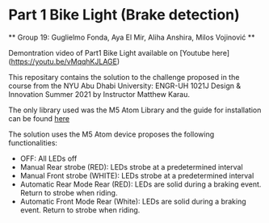 # Part 1 Bike Light (Brake detection)
** Group 19: Guglielmo Fonda, Aya El Mir, Aliha Anshira, Milos Vojinović **

Demontration video of Part1 Bike Light available on [Youtube here] (https://youtu.be/vMqqhKJLAGE)

This repositary contains the solution to the challenge proposed in the course from the NYU Abu Dhabi University: ENGR-UH 1021J Design & Innovation Summer 2021 by Instructor Matthew Karau.

The only library used was the M5 Atom Library and the guide for installation can be found [here](https://docs.m5stack.com/en/arduino/arduino_development)

The solution uses the M5 Atom device proposes the following functionalities:

- OFF: All LEDs off
- Manual Rear strobe (RED): LEDs strobe at a predetermined interval
- Manual Front strobe (WHITE): LEDs strobe at a predetermined interval
- Automatic Rear Mode Rear (RED): LEDs are solid during a braking event. Return to strobe when riding.
- Automatic Front Mode Rear (White): LEDs are solid during a braking event. Return to strobe when riding.

